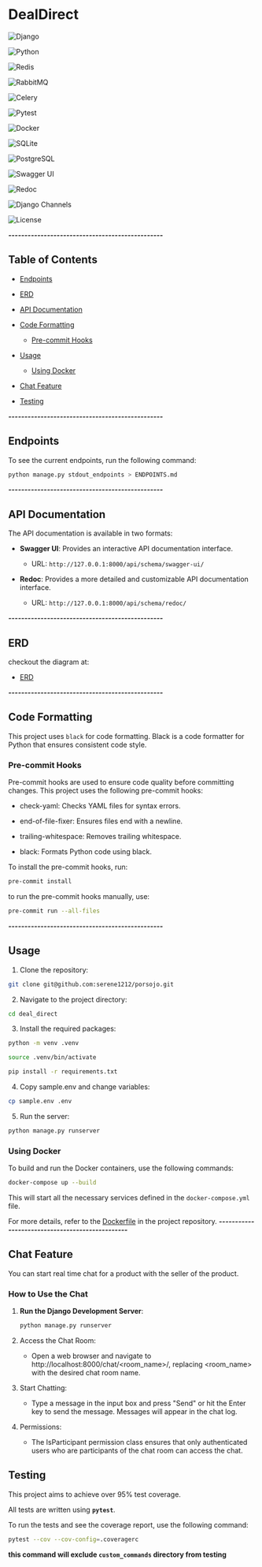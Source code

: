 # DealDirect

![Django](https://img.shields.io/badge/Django-5%2B-brightgreen)

![Python](https://img.shields.io/badge/Python-3.12%2B-blue)

![Redis](https://img.shields.io/badge/Redis-Caching-red)

![RabbitMQ](https://img.shields.io/badge/RabbitMQ-Broker-orange)

![Celery](https://img.shields.io/badge/Celery-Queue-green)

![Pytest](https://img.shields.io/badge/Pytest-Testing-yellow)

![Docker](https://img.shields.io/badge/Docker-Ready-blue)

![SQLite](https://img.shields.io/badge/SQLite-Development-lightgrey)

![PostgreSQL](https://img.shields.io/badge/PostgreSQL-Production-blue)

![Swagger UI](https://img.shields.io/badge/Swagger-Interactive_API_Docs-brightgreen)

![Redoc](https://img.shields.io/badge/Redoc-API_Docs-red)

![Django Channels](https://img.shields.io/badge/Django_Channels-WebSockets-brightgreen)


![License](https://img.shields.io/badge/License-MIT-yellow)

***------------------------------------------------***
## Table of Contents
- [Endpoints](#endpoints)
- [ERD](#erd)
- [API Documentation](#api-documentation)
- [Code Formatting](#code-formatting)
  - [Pre-commit Hooks](#pre-commit-hooks)
- [Usage](#usage)
  - [Using Docker](#using-docker)
- [Chat Feature](#chat-feature)

- [Testing](#testing)

***------------------------------------------------***
## Endpoints

To see the current endpoints, run the following command:

```bash
python manage.py stdout_endpoints > ENDPOINTS.md
```
***------------------------------------------------***

## API Documentation

The API documentation is available in two formats:

- **Swagger UI**: Provides an interactive API documentation interface.
  - URL: `http://127.0.0.1:8000/api/schema/swagger-ui/`

- **Redoc**: Provides a more detailed and customizable API documentation interface.
  - URL: `http://127.0.0.1:8000/api/schema/redoc/`

***------------------------------------------------***

## ERD
checkout the diagram at:

- [ERD](documents/Entity%20Relationship%20Diagram.jpg)


***------------------------------------------------***
## Code Formatting

This project uses `black` for code formatting. Black is a code formatter for Python that ensures consistent code style.

### Pre-commit Hooks
Pre-commit hooks are used to ensure code quality before committing changes. This project uses the following pre-commit hooks:

- check-yaml: Checks YAML files for syntax errors.


- end-of-file-fixer: Ensures files end with a newline.


- trailing-whitespace: Removes trailing whitespace.


- black: Formats Python code using black.

To install the pre-commit hooks, run:

```bash
pre-commit install
```
to run the pre-commit hooks manually, use:
```bash
pre-commit run --all-files
```

***------------------------------------------------***
## Usage

1. Clone the repository:
```bash
git clone git@github.com:serene1212/porsojo.git
```
2. Navigate to the project directory:

```bash
cd deal_direct
```
3. Install the required packages:

```bash
python -m venv .venv

source .venv/bin/activate

pip install -r requirements.txt
```
4. Copy sample.env and change variables:

```bash
cp sample.env .env
```
5. Run the server:

```bash
python manage.py runserver
```
### Using Docker

To build and run the Docker containers, use the following commands:
```bash
docker-compose up --build
```

This will start all the necessary services defined in the `docker-compose.yml` file.

For more details, refer to the [Dockerfile](Dockerfile) in the project repository.
***------------------------------------------------***
## Chat Feature
You can start real time chat for a product with the seller of the product.

### How to Use the Chat

1. **Run the Django Development Server**:
   ```sh
   python manage.py runserver
2. Access the Chat Room:
   - Open a web browser and navigate to http://localhost:8000/chat/<room_name>/, replacing <room_name> with the desired chat room name.


3. Start Chatting:
   - Type a message in the input box and press "Send" or hit the Enter key to send the message.
   Messages will appear in the chat log.


4. Permissions:
   - The IsParticipant permission class ensures that only authenticated users who are participants of the chat room can access the chat.
## Testing
This project aims to achieve over 95% test coverage.

All tests are written using **`pytest`**.

To run the tests and see the coverage report, use the following command:

```bash
pytest --cov --cov-config=.coveragerc
```

**this command will exclude **`custom_commands`** directory from testing**
